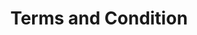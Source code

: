 ---
title: "Terms and Condition"
draft: false
# page title background image
bg_image: "images/backgrounds/page-title.jpg"
# meta description
description : " "
---